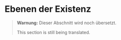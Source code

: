 # Ebenen der Existenz

> **Warnung:**
> Dieser Abschnitt wird noch übersetzt.
>
> This section is still being translated.
